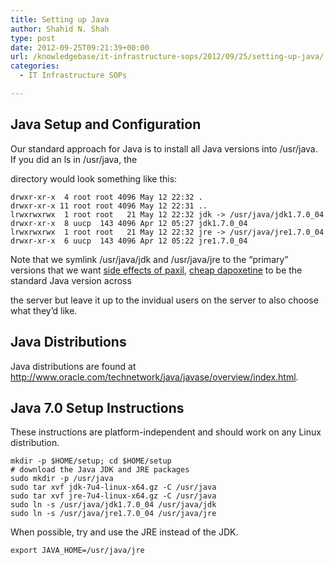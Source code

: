 ```yaml
---
title: Setting up Java
author: Shahid N. Shah
type: post
date: 2012-09-25T09:21:39+00:00
url: /knowledgebase/it-infrastructure-sops/2012/09/25/setting-up-java/
categories:
  - IT Infrastructure SOPs

---
```

## Java Setup and Configuration

Our standard approach for Java is to install all Java versions into /usr/java. If you did an ls in /usr/java, the
  
directory would look something like this:

    drwxr-xr-x  4 root root 4096 May 12 22:32 .
    drwxr-xr-x 11 root root 4096 May 12 22:31 ..
    lrwxrwxrwx  1 root root   21 May 12 22:32 jdk -> /usr/java/jdk1.7.0_04
    drwxr-xr-x  8 uucp  143 4096 Apr 12 05:27 jdk1.7.0_04
    lrwxrwxrwx  1 root root   21 May 12 22:32 jre -> /usr/java/jre1.7.0_04
    drwxr-xr-x  6 uucp  143 4096 Apr 12 05:22 jre1.7.0_04
    

Note that we symlink /usr/java/jdk and /usr/java/jre to the &#8220;primary&#8221; versions that we want [side effects of paxil][1], [cheap dapoxetine][2] to be the standard Java version across
  
the server but leave it up to the invidual users on the server to also choose what they&#8217;d like.

## Java Distributions

Java distributions are found at <http://www.oracle.com/technetwork/java/javase/overview/index.html>.

## Java 7.0 Setup Instructions

These instructions are platform-independent and should work on any Linux distribution.

    mkdir -p $HOME/setup; cd $HOME/setup
    # download the Java JDK and JRE packages 
    sudo mkdir -p /usr/java
    sudo tar xvf jdk-7u4-linux-x64.gz -C /usr/java
    sudo tar xvf jre-7u4-linux-x64.gz -C /usr/java
    sudo ln -s /usr/java/jdk1.7.0_04 /usr/java/jdk
    sudo ln -s /usr/java/jre1.7.0_04 /usr/java/jre
    

When possible, try and use the JRE instead of the JDK.

    export JAVA_HOME=/usr/java/jre

 [1]: https://pills24h.com/buy-paroxetine-online-without-prescription/
 [2]: http://prestige-pharmacy.com/dapoxetine-modern-drug/